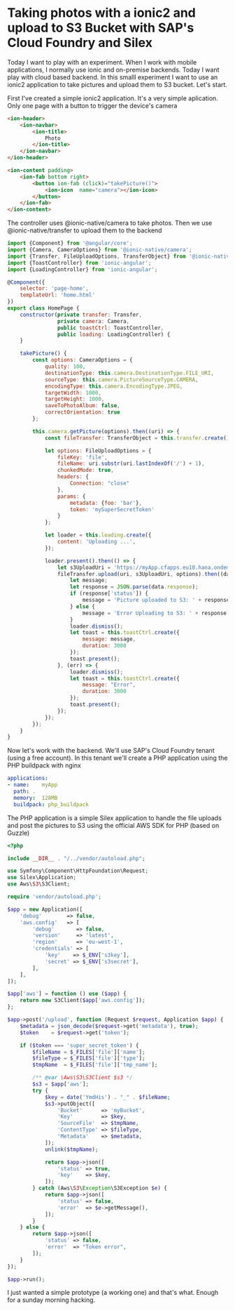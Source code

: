Taking photos with a ionic2 and upload to S3 Bucket with SAP's Cloud Foundry and Silex
======

Today I want to play with an experiment. When I work with mobile applications, I normally use ionic and on-premise backends. Today I want play with cloud based backend. In this smalll experiment I want to use an ionic2 application to take pictures and upload them to S3 bucket. Let's start.

First I've created a simple ionic2 application. It's a very simple aplication. Only one page with a button to trigger the device's camera

```html
<ion-header>
    <ion-navbar>
        <ion-title>
            Photo
        </ion-title>
    </ion-navbar>
</ion-header>

<ion-content padding>
    <ion-fab bottom right>
        <button ion-fab (click)="takePicture()">
            <ion-icon  name="camera"></ion-icon>
        </button>
    </ion-fab>
</ion-content>
```

The controller uses @ionic-native/camera to take photos. Then we use @ionic-native/transfer to upload them to the backend

```js
import {Component} from '@angular/core';
import {Camera, CameraOptions} from '@ionic-native/camera';
import {Transfer, FileUploadOptions, TransferObject} from '@ionic-native/transfer';
import {ToastController} from 'ionic-angular';
import {LoadingController} from 'ionic-angular';

@Component({
    selector: 'page-home',
    templateUrl: 'home.html'
})
export class HomePage {
    constructor(private transfer: Transfer,
                private camera: Camera,
                public toastCtrl: ToastController,
                public loading: LoadingController) {
    }

    takePicture() {
        const options: CameraOptions = {
            quality: 100,
            destinationType: this.camera.DestinationType.FILE_URI,
            sourceType: this.camera.PictureSourceType.CAMERA,
            encodingType: this.camera.EncodingType.JPEG,
            targetWidth: 1000,
            targetHeight: 1000,
            saveToPhotoAlbum: false,
            correctOrientation: true
        };

        this.camera.getPicture(options).then((uri) => {
            const fileTransfer: TransferObject = this.transfer.create();

            let options: FileUploadOptions = {
                fileKey: 'file',
                fileName: uri.substr(uri.lastIndexOf('/') + 1),
                chunkedMode: true,
                headers: {
                    Connection: "close"
                },
                params: {
                    metadata: {foo: 'bar'},
                    token: 'mySuperSecretToken'
                }
            };

            let loader = this.loading.create({
                content: 'Uploading ...',
            });

            loader.present().then(() => {
                let s3UploadUri = 'https://myApp.cfapps.eu10.hana.ondemand.com/upload';
                fileTransfer.upload(uri, s3UploadUri, options).then((data) => {
                    let message;
                    let response = JSON.parse(data.response);
                    if (response['status']) {
                        message = 'Picture uploaded to S3: ' + response['key']
                    } else {
                        message = 'Error Uploading to S3: ' + response['error']
                    }
                    loader.dismiss();
                    let toast = this.toastCtrl.create({
                        message: message,
                        duration: 3000
                    });
                    toast.present();
                }, (err) => {
                    loader.dismiss();
                    let toast = this.toastCtrl.create({
                        message: "Error",
                        duration: 3000
                    });
                    toast.present();
                });
            });
        });
    }
}
```

Now let's work with the backend. We'll use SAP's Cloud Foundry tenant (using a free account). In this tenant we'll create a PHP application using the PHP buildpack with nginx


```yaml
applications:
- name:    myApp
  path: .
  memory:  128MB
  buildpack: php_buildpack
```

The PHP application is a simple Silex application to handle the file uploads and post the pictures to S3 using the official AWS SDK for PHP (based on Guzzle)

```php
<?php

include __DIR__ . "/../vendor/autoload.php";

use Symfony\Component\HttpFoundation\Request;
use Silex\Application;
use Aws\S3\S3Client;

require 'vendor/autoload.php';

$app = new Application([
    'debug'        => false,
    'aws.config'   => [
        'debug'       => false,
        'version'     => 'latest',
        'region'      => 'eu-west-1',
        'credentials' => [
            'key'    => $_ENV['s3key'],
            'secret' => $_ENV['s3secret'],
        ],
    ],
]);

$app['aws'] = function () use ($app) {
    return new S3Client($app['aws.config']);
};

$app->post('/upload', function (Request $request, Application $app) {
    $metadata = json_decode($request->get('metadata'), true);
    $token    = $request->get('token');

    if ($token === 'super_secret_token') {
        $fileName = $_FILES['file']['name'];
        $fileType = $_FILES['file']['type'];
        $tmpName  = $_FILES['file']['tmp_name'];

        /** @var \Aws\S3\S3Client $s3 */
        $s3 = $app['aws'];
        try {
            $key = date('YmdHis') . "_" . $fileName;
            $s3->putObject([
                'Bucket'      => 'myBucket',
                'Key'         => $key,
                'SourceFile'  => $tmpName,
                'ContentType' => $fileType,
                'Metadata'    => $metadata,
            ]);
            unlink($tmpName);

            return $app->json([
                'status' => true,
                'key'    => $key,
            ]);
        } catch (Aws\S3\Exception\S3Exception $e) {
            return $app->json([
                'status' => false,
                'error'  => $e->getMessage(),
            ]);
        }
    } else {
        return $app->json([
            'status' => false,
            'error'  => "Token error",
        ]);
    }
});

$app->run();
```

I just wanted a simple prototype (a working one) and that's what. Enough for a sunday morning hacking.